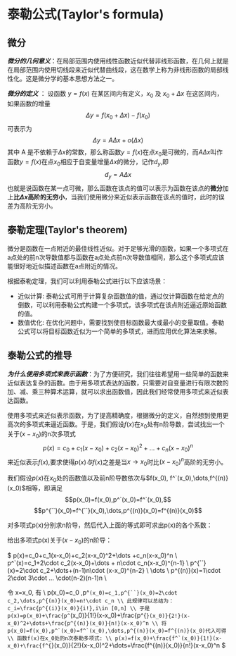# 泰勒公式(Taylor's formula)

## 微分

***微分的几何意义***：在局部范围内使用线性函数近似代替非线形函数，在几何上就是在局部范围内使用切线段来近似代替曲线段，这在数学上称为非线形函数的局部线性化。这是微分学的基本思想方法之一。

***微分的定义*** ： 设函数 $y=f(x)$ 在某区间内有定义，$x_0$ 及 $x_0+\Delta x$ 在这区间内，如果函数的增量
  $$\Delta y=f(x_0+\Delta x)-f(x_0)$$
可表示为
  $$\Delta y=A\Delta x+o(\Delta x)$$
其中 A 是不依赖于$\Delta x$的常数，那么称函数$y=f(x)$在点$x_0$是可微的，而$A\Delta x$叫作函数$y=f(x)$在点$x_0$相应于自变量增量$\Delta x$的微分，记作$d_y$,即
  $$d_y=A\Delta x$$
也就是说函数在某一点可微，那么函数在该点的值可以表示为函数在该点的**微分**加上**比$\Delta x$高阶的无穷小**，当我们使用微分来近似表示函数在该点的值时，此时的误差为高阶无穷小。

## 泰勒定理(Taylor's theorem)

微分是函数在一点附近的最佳线性近似。对于足够光滑的函数，如果一个多项式在a点处的前n次导数值都与函数在a点处点前n次导数值相同，那么这个多项式应该能很好地近似描述函数在a点附近的情况。

根据泰勒定理，我们可以利用泰勒公式进行以下应该场景：

- 近似计算: 泰勒公式可用于计算复杂函数值的值，通过仅计算函数在给定点的倒数，可以利用泰勒公式构建一个多项式，该多项式在该点附近逼近原始函数的值。
- 数值优化: 在优化问题中，需要找到使目标函数最大或最小的变量取值。泰勒公式可以将目标函数近似为一个简单的多项式，进而应用优化算法来求解。

## 泰勒公式的推导

***为什么使用多项式来表示函数***：为了方便研究，我们往往希望用一些简单的函数来近似表达复杂的函数。由于用多项式表达的函数，只需要对自变量进行有限次数的加、减、乘三种算术运算，就可以求出函数值，因此我们经常使用多项式来近似表达函数。

使用多项式来近似表示函数，为了提高精确度，根据微分的定义，自然想到使用更高次的多项式来逼近函数。于是，我们假设$f(x)$在$x_0$处有n阶导数，尝试找出一个关于$(x-x_0)$的n次多项式
  $$p(x)=c_0+c_1(x-x_0)+c_2(x-x_0)^2+\dots+c_n(x-x_0)^n$$
来近似表示$f(x)$,要求使得$p(x)与f(x)$之差是当$x\rightarrow x_0$时比$(x-x_0)^n$高阶的无穷小。

我们假设$p(x)$在$x_0$处的函数值以及前n阶导数依次与$f(x_0), f^`(x_0),\dots,f^{(n)}(x_0)$相等，即满足
  $$p(x_0)=f(x_0),p^`(x_0)=f^`(x_0),$$
  $$p^{``}(x_0)=f^{``}(x_0),\dots,p^{(n)}(x_0)=f^{(n)}(x_0)$$

对多项式p(x)分别求n阶导，然后代入上面的等式即可求出p(x)的各个系数：

给出多项式p(x)关于$(x-x_0)$的n阶导：

$
p(x)=c_0+c_1(x-x_0)+c_2(x-x_0)^2+\dots +c_n(x-x_0)^n \\
p^`(x)=c_1+2\cdot c_2(x-x_0)+\dots + n\cdot c_n(x-x_0)^{n-1} \\
p^{``}(x)=2\cdot c_2+\dots+(n-1)n\cdot (x-x_0)^{n-2} \\
\dots \\
p^{(n)}(x)=1\cdot 2\cdot 3\cdot ... \cdot(n-2)(n-1)n \\

令 x=x_0, 有  \\
p(x_0)=c_0 ,p^`(x_0)=c_1,p^{``}(x_0)=2\cdot c_2,\dots,p^{(n)}(x_0)=n!\cdot c_n \\
此规律可以总结为： c_i=\frac{p^{(i)}(x_0)}{i!},i\in [0,n] \\
于是 p(x)=p(x_0)+\frac{p^`(x_0)}{1!}(x-x_0)+\frac{p^{``}(x_0)}{2!}(x-x_0)^2+\dots+\frac{p^{(n)}(x_0)}{n!}(x-x_0)^n \\
将 p(x_0)=f(x_0),p^`(x_0)=f^`(x_0),\dots,p^{(n)}(x_0)=f^{(n)}(x_0)代入可得 \\
函数f(x)在x_0处的n次泰勒多项式: \\
p(x)=f(x_0)+\frac{f^`(x_0)}{1!}(x-x_0)+\frac{f^{``}(x_0)}{2!}(x-x_0)^2+\dots+\frac{f^{(n)}(x_0)}{n!}(x-x_0)^n
$
